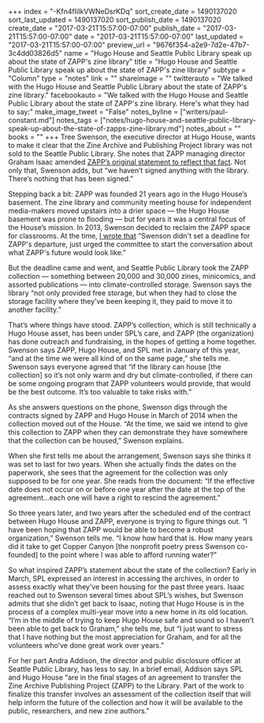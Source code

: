 +++
index = "-Kfn4fIiIkVWNeDsrKDq"
sort_create_date = 1490137020
sort_last_updated = 1490137020
sort_publish_date = 1490137020
create_date = "2017-03-21T15:57:00-07:00"
publish_date = "2017-03-21T15:57:00-07:00"
date = "2017-03-21T15:57:00-07:00"
last_updated = "2017-03-21T15:57:00-07:00"
preview_url = "9676f354-a2e9-7d2e-47b7-3c4dd03826d5"
name = "Hugo House and Seattle Public Library speak up about the state of ZAPP's zine library"
title = "Hugo House and Seattle Public Library speak up about the state of ZAPP's zine library"
subtype = "Column"
type = "notes"
link = ""
shareimage = ""
twitterauto = "We talked with the Hugo House and Seattle Public Library about the state of ZAPP's zine library."
facebookauto = "We talked with the Hugo House and Seattle Public Library about the state of ZAPP's zine library. Here's what they had to say:"
make_image_tweet = "False"
notes_byline = ["writers/paul-constant.md"]
notes_tags = ["notes/hugo-house-and-seattle-public-library-speak-up-about-the-state-of-zapps-zine-library.md"]
notes_about = ""
books = ""
+++
Tree Swenson, the executive director at Hugo House, wants to make it clear that the Zine Archive and Publishing Project library was not sold to the Seattle Public Library. She notes that ZAPP managing director Graham Isaac amended [ZAPP’s original statement to reflect that fact](http://www.seattlereviewofbooks.com/notes/2017/03/21/heres-zapps-official-statement-it-is-important-that-we-make-it-clear-we-did-not-give-up-the-archive-it-was-taken-from-us/). Not only that, Swenson adds, but “we haven’t signed anything with the library. There’s nothing that has been signed.”

Stepping back a bit: ZAPP was founded 21 years ago in the Hugo House’s basement. The zine library and community meeting house for independent media-makers moved upstairs into a drier space — the Hugo House basement was prone to flooding — but for years it was a central focus of the House’s mission. In 2013, Swenson decided to reclaim the ZAPP space for classrooms. At the time, [I wrote that]( http://www.thestranger.com/seattle/breaking-up-is-hard-to-do/Content?oid=16509272) “Swenson didn't set a deadline for ZAPP's departure, just urged the committee to start the conversation about what ZAPP's future would look like.”

But the deadline came and went, and Seattle Public Library took the ZAPP collection — something between 20,000 and 30,000 zines, minicomics, and assorted publications — into climate-controlled storage. Swenson says the library “not only provided free storage, but when they had to close the storage facility where they’ve been keeping it, they paid to move it to another facility.” 

That’s where things have stood. ZAPP’s collection, which is still technically a Hugo House asset, has been under SPL’s care, and ZAPP (the organization) has done outreach and fundraising, in the hopes of getting a home together. Swenson says ZAPP, Hugo House, and SPL met in January of this year, “and at the time we were all kind of on the same page,” she tells me. Swenson says everyone agreed that “if the library can house [the collection] so it’s not only warm and dry but climate-controlled, if there can be some ongoing program that ZAPP volunteers would provide, that would be the best outcome. It’s too valuable to take risks with.”

As she answers questions on the phone, Swenson digs through the contracts signed by ZAPP and Hugo House in March of 2014 when the collection moved out of the House. “At the time, we said we intend to give this collection to ZAPP when they can demonstrate they have somewhere that the collection can be housed,” Swenson explains. 

When she first tells me about the arrangement, Swenson says she thinks it was set to last for two years. When she actually finds the dates on the paperwork, she sees that the agreement for the collection was only supposed to be for one year. She reads from the document: “If the effective date does not occur on or before one year after the date at the top of the agreement…each one will have a right to rescind the agreement.”

So three years later, and two years after the scheduled end of the contract between Hugo House and ZAPP, everyone is trying to figure things out. “I have been hoping that ZAPP would be able to become a robust organization,” Swenson tells me. “I know how hard that is. How many years did it take to get Copper Canyon [the nonprofit poetry press Swenson co-founded] to the point where I was able to afford running water?”

So what inspired ZAPP’s statement about the state of the collection? Early in March, SPL expressed an interest in accessing the archives, in order to assess exactly what they’ve been housing for the past three years. Isaac reached out to Swenson several times about SPL’s wishes, but Swenson admits that she didn’t get back to Isaac, noting that Hugo House is in the process of a complex multi-year move into a new home in its old location. “I’m in the middle of trying to keep Hugo House safe and sound so I haven’t been able to get back to Graham,” she tells me, but “I just want to stress that I have nothing but the most appreciation for Graham, and for all the volunteers who’ve done great work over years.”

For her part Andra Addison, the director and public disclosure officer at Seattle Public Library, has less to say. In a brief email, Addison says SPL and Hugo House “are in the final stages of an agreement to transfer the Zine Archive Publishing Project (ZAPP) to the Library. Part of the work to finalize this transfer involves an assessment of the collection itself that will help inform the future of the collection and how it will be available to the public, researchers, and new zine authors.”
